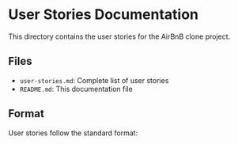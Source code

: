 # User Stories Documentation

This directory contains the user stories for the AirBnB clone project.

## Files
- `user-stories.md`: Complete list of user stories
- `README.md`: This documentation file

## Format
User stories follow the standard format:
